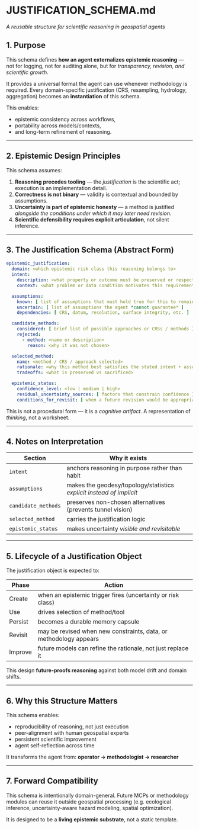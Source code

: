 # JUSTIFICATION_SCHEMA.md

*A reusable structure for scientific reasoning in geospatial agents*

## 1. Purpose

This schema defines **how an agent externalizes epistemic reasoning** — not for logging, not for auditing alone, but for *transparency, revision, and scientific growth.*

It provides a universal format the agent can use whenever methodology is required.
Every domain-specific justification (CRS, resampling, hydrology, aggregation) becomes an **instantiation** of this schema.

This enables:

* epistemic consistency across workflows,
* portability across models/contexts,
* and long-term refinement of reasoning.

---

## 2. Epistemic Design Principles

This schema assumes:

1. **Reasoning precedes tooling** — the *justification* is the scientific act; execution is an implementation detail.
2. **Correctness is not binary** — validity is contextual and bounded by assumptions.
3. **Uncertainty is part of epistemic honesty** — a method is justified *alongside the conditions under which it may later need revision.*
4. **Scientific defensibility requires explicit articulation**, not silent inference.

---

## 3. The Justification Schema (Abstract Form)

```yaml
epistemic_justification:
  domain: <which epistemic risk class this reasoning belongs to>
  intent:
    description: <what property or outcome must be preserved or respected>
    context: <what problem or data condition motivates this requirement>

  assumptions:
    known: [ list of assumptions that must hold true for this to remain valid ]
    uncertain: [ list of assumptions the agent *cannot guarantee* ]
    dependencies: [ CRS, datum, resolution, surface integrity, etc. ]

  candidate_methods:
    considered: [ brief list of possible approaches or CRSs / methods ]
    rejected:
      - method: <name or description>
        reason: <why it was not chosen>

  selected_method:
    name: <method / CRS / approach selected>
    rationale: <why this method best satisfies the stated intent + assumptions>
    tradeoffs: <what is preserved vs sacrificed>

  epistemic_status:
    confidence_level: <low | medium | high>
    residual_uncertainty_sources: [ factors that constrain confidence ]
    conditions_for_revisit: [ when a future revision would be appropriate ]
```

This is not a procedural form — it is a *cognitive artifact.*
A representation of *thinking*, not a worksheet.

---

## 4. Notes on Interpretation

| Section             | Why it exists                                                        |
| ------------------- | -------------------------------------------------------------------- |
| `intent`            | anchors reasoning in purpose rather than habit                       |
| `assumptions`       | makes the geodesy/topology/statistics *explicit instead of implicit* |
| `candidate_methods` | preserves non-chosen alternatives (prevents tunnel vision)           |
| `selected_method`   | carries the justification logic                                      |
| `epistemic_status`  | makes uncertainty *visible and revisitable*                          |

---

## 5. Lifecycle of a Justification Object

The justification object is expected to:

| Phase   | Action                                                            |
| ------- | ----------------------------------------------------------------- |
| Create  | when an epistemic trigger fires (uncertainty or risk class)       |
| Use     | drives selection of method/tool                                   |
| Persist | becomes a durable memory capsule                                  |
| Revisit | may be revised when new constraints, data, or methodology appears |
| Improve | future models can refine the rationale, not just replace it       |

This design **future-proofs reasoning** against both model drift and domain shifts.

---

## 6. Why this Structure Matters

This schema enables:

* reproducibility of reasoning, not just execution
* peer-alignment with human geospatial experts
* persistent scientific improvement
* agent self-reflection across time

It transforms the agent from:
**operator → methodologist → researcher**

---

## 7. Forward Compatibility

This schema is intentionally domain-general.
Future MCPs or methodology modules can reuse it outside geospatial processing (e.g. ecological inference, uncertainty-aware hazard modeling, spatial optimization).

It is designed to be a **living epistemic substrate**, not a static template.
